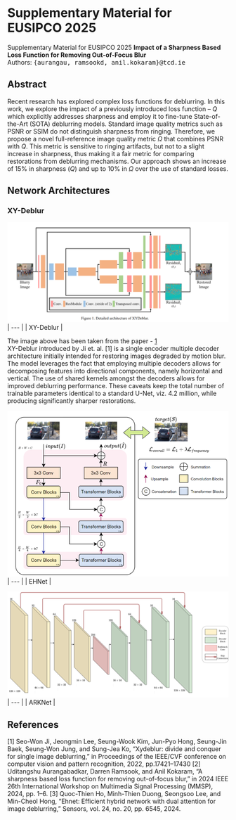 # Supplementary Material for EUSIPCO 2025
Supplementary Material for EUSIPCO 2025
**Impact of a Sharpness Based Loss Function for Removing Out-of-Focus Blur** <br />
Authors: <samp>{aurangau, ramsookd, anil.kokaram}@tcd.ie</samp>

## Abstract
Recent research has explored complex loss functions for deblurring. In this work, we explore the impact of a previously introduced loss function – $Q$ which explicitly addresses sharpness and employ it to fine-tune State-of-the-Art (SOTA) deblurring models. Standard image quality metrics such as PSNR or SSIM do not distinguish sharpness from ringing. Therefore, we propose a novel full-reference image quality metric $\Omega$ that combines PSNR
with $Q$. This metric is sensitive to ringing artifacts, but not to a slight increase in sharpness, thus making it a fair metric for comparing restorations from deblurring mechanisms. Our approach shows an increase of 15% in sharpness ($Q$) and up to 10% in $\Omega$ over the use of standard losses.

## Network Architectures

### XY-Deblur
![XY-Deblur](Network_Architectures/XY_Deblur_arch.png)
| --- |
| XY-Deblur |

The image above has been taken from the paper - [1](https://openaccess.thecvf.com/content/CVPR2022/papers/Ji_XYDeblur_Divide_and_Conquer_for_Single_Image_Deblurring_CVPR_2022_paper.pdf) <br>
XY-Deblur introduced by Ji et. al. [1] is a single encoder multiple decoder architecture initially intended for restoring images degraded by motion blur. The model leverages the fact that employing multiple decoders allows for decomposing features into directional components, namely horizontal and vertical. The use of shared kernels amongst the decoders allows for improved deblurring performance. These caveats keep the total number of trainable parameters identical to a standard U-Net, viz. 4.2 million, while producing significantly sharper restorations. 

![EHNet](Network_Architectures/EHNet.png)
| --- |
| EHNet |

![ARKNet](Network_Architectures/ARKNet_EUSIPCO.png)
| --- |
| ARKNet |

## References
[1] Seo-Won Ji, Jeongmin Lee, Seung-Wook Kim, Jun-Pyo Hong, Seung-Jin Baek, Seung-Won Jung, and Sung-Jea Ko, “Xydeblur: divide and conquer for single image deblurring,” in Proceedings of the IEEE/CVF conference on computer vision and pattern recognition, 2022, pp.17421–17430
[2] Uditangshu Aurangabadkar, Darren Ramsook, and Anil Kokaram, “A sharpness based loss function for removing out-of-focus blur,” in 2024 IEEE 26th International Workshop on Multimedia Signal Processing (MMSP), 2024, pp. 1–6.
[3] Quoc-Thien Ho, Minh-Thien Duong, Seongsoo Lee, and Min-Cheol Hong, “Ehnet: Efficient hybrid network with dual attention for image deblurring,” Sensors, vol. 24, no. 20, pp. 6545, 2024.
